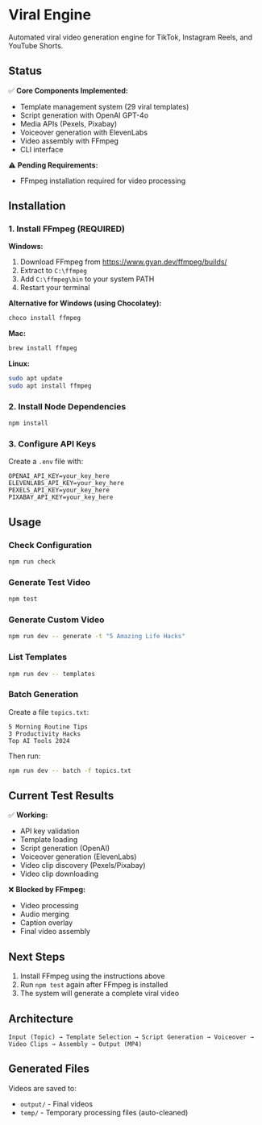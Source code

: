 # Viral Engine

Automated viral video generation engine for TikTok, Instagram Reels, and YouTube Shorts.

## Status

✅ **Core Components Implemented:**
- Template management system (29 viral templates)
- Script generation with OpenAI GPT-4o
- Media APIs (Pexels, Pixabay)
- Voiceover generation with ElevenLabs
- Video assembly with FFmpeg
- CLI interface

⚠️ **Pending Requirements:**
- FFmpeg installation required for video processing

## Installation

### 1. Install FFmpeg (REQUIRED)

**Windows:**
1. Download FFmpeg from https://www.gyan.dev/ffmpeg/builds/
2. Extract to `C:\ffmpeg`
3. Add `C:\ffmpeg\bin` to your system PATH
4. Restart your terminal

**Alternative for Windows (using Chocolatey):**
```bash
choco install ffmpeg
```

**Mac:**
```bash
brew install ffmpeg
```

**Linux:**
```bash
sudo apt update
sudo apt install ffmpeg
```

### 2. Install Node Dependencies

```bash
npm install
```

### 3. Configure API Keys

Create a `.env` file with:
```env
OPENAI_API_KEY=your_key_here
ELEVENLABS_API_KEY=your_key_here
PEXELS_API_KEY=your_key_here
PIXABAY_API_KEY=your_key_here
```

## Usage

### Check Configuration
```bash
npm run check
```

### Generate Test Video
```bash
npm test
```

### Generate Custom Video
```bash
npm run dev -- generate -t "5 Amazing Life Hacks"
```

### List Templates
```bash
npm run dev -- templates
```

### Batch Generation
Create a file `topics.txt`:
```
5 Morning Routine Tips
3 Productivity Hacks
Top AI Tools 2024
```

Then run:
```bash
npm run dev -- batch -f topics.txt
```

## Current Test Results

✅ **Working:**
- API key validation
- Template loading
- Script generation (OpenAI)
- Voiceover generation (ElevenLabs) 
- Video clip discovery (Pexels/Pixabay)
- Video clip downloading

❌ **Blocked by FFmpeg:**
- Video processing
- Audio merging
- Caption overlay
- Final video assembly

## Next Steps

1. Install FFmpeg using the instructions above
2. Run `npm test` again after FFmpeg is installed
3. The system will generate a complete viral video

## Architecture

```
Input (Topic) → Template Selection → Script Generation → Voiceover → Video Clips → Assembly → Output (MP4)
```

## Generated Files

Videos are saved to:
- `output/` - Final videos
- `temp/` - Temporary processing files (auto-cleaned)